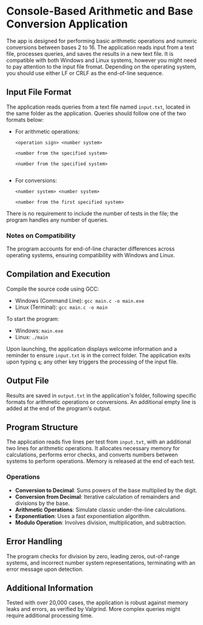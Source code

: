 # Console-Based Arithmetic and Base Conversion Application

The app is designed for performing basic arithmetic operations and numeric conversions between bases 2 to 16. The application reads input from a text file, processes queries, and saves the results in a new text file. It is compatible with both Windows and Linux systems, however you might need to pay attention to the input file fromat. Depending on the operating system, you should use either LF or CRLF as the end-of-line sequence. 

## Input File Format

The application reads queries from a text file named `input.txt`, located in the same folder as the application. Queries should follow one of the two formats below:

- For arithmetic operations:
  ```
  <operation sign> <number system>
  
  <number from the specified system>
  
  <number from the specified system>
    
  ```

- For conversions:
  ```
  <number system> <number system>
  
  <number from the first specified system>

  ```

There is no requirement to include the number of tests in the file; the program handles any number of queries.

### Notes on Compatibility

The program accounts for end-of-line character differences across operating systems, ensuring compatibility with Windows and Linux.

## Compilation and Execution

Compile the source code using GCC:

- Windows (Command Line): `gcc main.c -o main.exe`
- Linux (Terminal): `gcc main.c -o main`

To start the program:

- Windows: `main.exe`
- Linux: `./main`

Upon launching, the application displays welcome information and a reminder to ensure `input.txt` is in the correct folder. The application exits upon typing `q`; any other key triggers the processing of the input file.

## Output File

Results are saved in `output.txt` in the application's folder, following specific formats for arithmetic operations or conversions. An additional empty line is added at the end of the program's output.

## Program Structure

The application reads five lines per test from `input.txt`, with an additional two lines for arithmetic operations. It allocates necessary memory for calculations, performs error checks, and converts numbers between systems to perform operations. Memory is released at the end of each test.

### Operations

- **Conversion to Decimal**: Sums powers of the base multiplied by the digit.
- **Conversion from Decimal**: Iterative calculation of remainders and divisions by the base.
- **Arithmetic Operations**: Simulate classic under-the-line calculations.
- **Exponentiation**: Uses a fast exponentiation algorithm.
- **Modulo Operation**: Involves division, multiplication, and subtraction.

## Error Handling

The program checks for division by zero, leading zeros, out-of-range systems, and incorrect number system representations, terminating with an error message upon detection.

## Additional Information

Tested with over 20,000 cases, the application is robust against memory leaks and errors, as verified by Valgrind. More complex queries might require additional processing time.